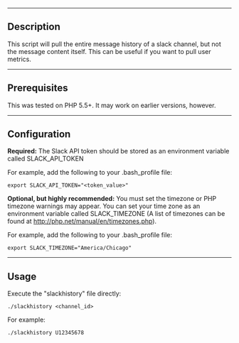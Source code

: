 ----
Description
----
This script will pull the entire message history of a slack channel, but not
the message content itself. This can be useful if you want to pull user
metrics.

----
Prerequisites
----

This was tested on PHP 5.5+. It may work on earlier versions, however.

----
Configuration
----
**Required:**
The Slack API token should be stored as an environment variable called
SLACK_API_TOKEN

For example, add the following to your .bash_profile file:
```
export SLACK_API_TOKEN="<token_value>"
```

**Optional, but highly recommended:**
You must set the timezone or PHP timezone warnings may appear. You can set your
time zone as an environment variable called SLACK_TIMEZONE (A list of timezones
can be found at http://php.net/manual/en/timezones.php).

For example, add the following to your .bash_profile file:
```
export SLACK_TIMEZONE="America/Chicago"
```

----
Usage
----
Execute the "slackhistory" file directly:
```
./slackhistory <channel_id>
```

For example:
```
./slackhistory U12345678
```
